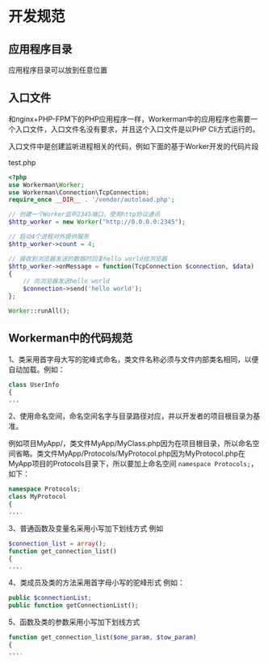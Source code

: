 # 开发规范

## 应用程序目录

应用程序目录可以放到任意位置

## 入口文件

和nginx+PHP-FPM下的PHP应用程序一样，Workerman中的应用程序也需要一个入口文件，入口文件名没有要求，并且这个入口文件是以PHP Cli方式运行的。

 入口文件中是创建监听进程相关的代码，例如下面的基于Worker开发的代码片段

 test.php
```php
<?php
use Workerman\Worker;
use Workerman\Connection\TcpConnection;
require_once __DIR__ . '/vendor/autoload.php';

// 创建一个Worker监听2345端口，使用http协议通讯
$http_worker = new Worker("http://0.0.0.0:2345");

// 启动4个进程对外提供服务
$http_worker->count = 4;

// 接收到浏览器发送的数据时回复hello world给浏览器
$http_worker->onMessage = function(TcpConnection $connection, $data)
{
    // 向浏览器发送hello world
    $connection->send('hello world');
};

Worker::runAll();

```

## Workerman中的代码规范

1、类采用首字母大写的驼峰式命名，类文件名称必须与文件内部类名相同，以便自动加载。例如：
```php
class UserInfo
{
...
```

2、使用命名空间，命名空间名字与目录路径对应，并以开发者的项目根目录为基准。

例如项目MyApp/，类文件MyApp/MyClass.php因为在项目根目录，所以命名空间省略。类文件MyApp/Protocols/MyProtocol.php因为MyProtocol.php在MyApp项目的Protocols目录下，所以要加上命名空间 ```namespace Protocols;```，如下：
```php
namespace Protocols;
class MyProtocol
{
....
```

3、普通函数及变量名采用小写加下划线方式 例如
```php
$connection_list = array();
function get_connection_list()
{
....
```

4、类成员及类的方法采用首字母小写的驼峰形式 例如：
```php
public $connectionList;
public function getConnectionList();
```

5、函数及类的参数采用小写加下划线方式
```php
function get_connection_list($one_param, $tow_param)
{
....

```






